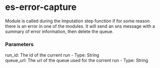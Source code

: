 # es-error-capture
Module is called during the Imputation step function if for some reason there is an error in one of the modules. It will send an sns message with a summary of error information, then delete the queue.

### Parameters
run_id: The id of the current run - Type: String<br>
queue_url: The url of the queue used for the current run - Type: String
